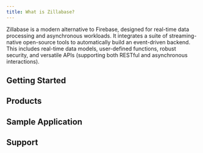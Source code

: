 ```yaml
---
title: What is Zillabase?
---
```


Zillabase is a modern alternative to Firebase, designed for real-time data processing and asynchronous workloads. It integrates a suite of streaming-native open-source tools to automatically build an event-driven backend. This includes real-time data models, user-defined functions, robust security, and versatile APIs (supporting both RESTful and asynchronous interactions).

## Getting Started

<div class="cards">
  <VPCard
    title="Overview"
    logo="/assets/icons/overview.svg"
    link="/getting-started/overview"
  />

  <VPCard
    title="Quickstart"
    logo="/assets/icons/quickstart.svg"
    link="/getting-started/quickstart"
  />
</div>

## Products

<div class="cards">
  <VPCard
    title="Zilla"
    logo="/assets/icons/zilla_solid.svg"
    link="/products/zilla/generated-asyncapi-specs"
  />

  <VPCard
    title="Table"
    logo="/assets/icons/table_solid.svg"
    link="/products/table/defining-table"
  />

  <VPCard
    title="View"
    logo="/assets/icons/views_solid.svg"
    link="/products/view/defining-view"
  />

  <VPCard
    title="Stream"
    logo="/assets/icons/streams_solid.svg"
    link="/products/stream/defining-stream"
  />

  <VPCard
    title="Function"
    logo="/assets/icons/function_solid.svg"
    link="/products/function/user-defined-function"
  />

  <VPCard
    title="Authentication"
    logo="/assets/icons/auth_solid.svg"
    link="/products/authentication/concepts"
  />

  <!-- <VPCard
    title="Storage"
    logo="/assets/icons/storage_solid.svg"
    link="/products/storage/concepts"
  /> -->

</div>

## Sample Application

<div class="cards">
  <VPCard
    title="Petstore"
    logo="/assets/icons/petstore.svg"
    link="/sample-app/petstore"
  />

  <VPCard
    title="StreamPay"
    logo="/assets/icons/streampay.svg"
    link="/sample-app/streampay"
  />
</div>

## Support

<div class="cards">
  <!-- <VPCard
    title="Troubleshooting"
    logo="/assets/icons/troubleshoot.svg"
    link="/support/troubleshooting"
  /> -->

  <VPCard
    title="FAQs"
    logo="/assets/icons/faqs.svg"
    link="/support/faqs"
  />

  <VPCard
    title="Community Support"
    logo="/assets/icons/support.svg"
    link="/support/community-support"
  />
</div>